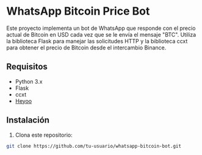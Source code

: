 # WhatsApp Bitcoin Price Bot

Este proyecto implementa un bot de WhatsApp que responde con el precio actual de Bitcoin en USD cada vez que se le envía el mensaje "BTC". Utiliza la biblioteca Flask para manejar las solicitudes HTTP y la biblioteca ccxt para obtener el precio de Bitcoin desde el intercambio Binance.

## Requisitos

- Python 3.x
- Flask
- ccxt
- [Heyoo](https://github.com/heyoo-io/heyoo-python)

## Instalación

1. Clona este repositorio:

```bash
git clone https://github.com/tu-usuario/whatsapp-bitcoin-bot.git
